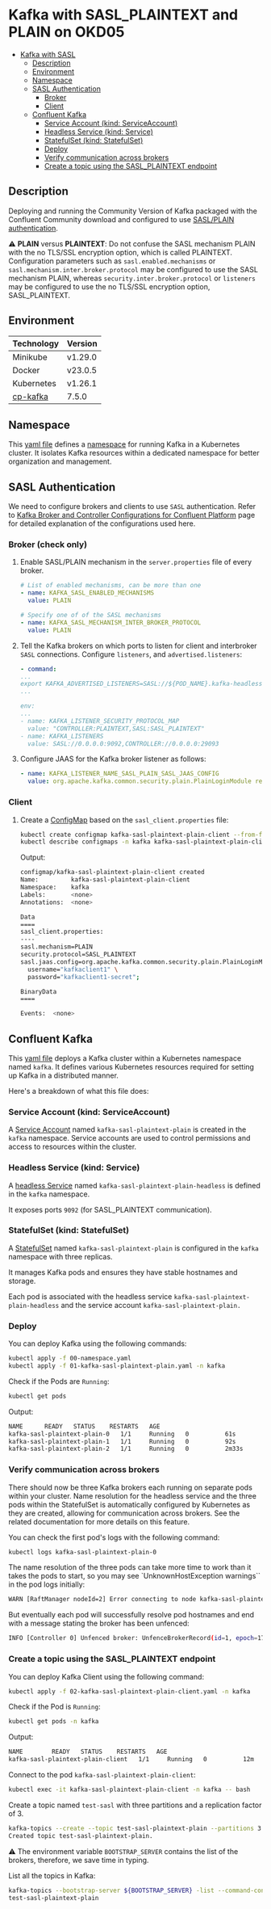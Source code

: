 # Kafka with SASL_PLAINTEXT and PLAIN on OKD05

- [Kafka with SASL](#kafka-with-sasl)
  - [Description](#description)
  - [Environment](#environment)
  - [Namespace](#namespace)
  - [SASL Authentication](#sasl-authentication)
    - [Broker](#broker)
    - [Client](#client)
  - [Confluent Kafka](#confluent-kafka)
    - [Service Account (kind: ServiceAccount)](#service-account-kind-serviceaccount)
    - [Headless Service (kind: Service)](#headless-service-kind-service)
    - [StatefulSet (kind: StatefulSet)](#statefulset-kind-statefulset)
    - [Deploy](#deploy)
    - [Verify communication across brokers](#verify-communication-across-brokers)
    - [Create a topic using the SASL\_PLAINTEXT endpoint](#create-a-topic-using-the-sasl_plaintext-endpoint)

## Description

Deploying and running the Community Version of Kafka packaged with the Confluent Community download and configured to use [SASL/PLAIN authentication](https://docs.confluent.io/platform/current/kafka/authentication_sasl/authentication_sasl_plain.html).

:warning: **PLAIN** versus **PLAINTEXT**: Do not confuse the SASL mechanism PLAIN with the no TLS/SSL encryption option, which is called PLAINTEXT. Configuration parameters such as `sasl.enabled.mechanisms` or `sasl.mechanism.inter.broker.protocol` may be configured to use the SASL mechanism PLAIN, whereas `security.inter.broker.protocol` or `listeners` may be configured to use the no TLS/SSL encryption option, SASL_PLAINTEXT.

## Environment

| Technology | Version |
| --- | --- |
| Minikube | v1.29.0 |
| Docker | v23.0.5 |
| Kubernetes | v1.26.1 |
| [cp-kafka](https://hub.docker.com/r/confluentinc/cp-kafka) | 7.5.0 |

## Namespace

This [yaml file](./00-namespace.yaml) defines a [namespace](https://kubernetes.io/docs/concepts/overview/working-with-objects/namespaces/) for running Kafka in a Kubernetes cluster.
It isolates Kafka resources within a dedicated namespace for better organization and management.

## SASL Authentication

We need to configure brokers and clients to use `SASL` authentication. Refer to [Kafka Broker and Controller Configurations for Confluent Platform](https://docs.confluent.io/platform/current/installation/configuration/broker-configs.html) page for detailed explanation of the configurations used here.

### Broker (check only)

1. Enable SASL/PLAIN mechanism in the `server.properties` file of every broker.

    ```yaml
    # List of enabled mechanisms, can be more than one
    - name: KAFKA_SASL_ENABLED_MECHANISMS
      value: PLAIN
    
    # Specify one of of the SASL mechanisms
    - name: KAFKA_SASL_MECHANISM_INTER_BROKER_PROTOCOL
      value: PLAIN
    ```

2. Tell the Kafka brokers on which ports to listen for client and interbroker `SASL` connections. Configure `listeners`, and `advertised.listeners`:

    ```yaml
    - command:
    ...
    export KAFKA_ADVERTISED_LISTENERS=SASL://${POD_NAME}.kafka-headless.kafka.svc.cluster.local:9092
    ...
    
    env:
    ...
    - name: KAFKA_LISTENER_SECURITY_PROTOCOL_MAP
      value: "CONTROLLER:PLAINTEXT,SASL:SASL_PLAINTEXT"
    - name: KAFKA_LISTENERS
      value: SASL://0.0.0.0:9092,CONTROLLER://0.0.0.0:29093
    ```

3. Configure JAAS for the Kafka broker listener as follows:

    ```yaml
    - name: KAFKA_LISTENER_NAME_SASL_PLAIN_SASL_JAAS_CONFIG
      value: org.apache.kafka.common.security.plain.PlainLoginModule required username="admin" password="admin-secret" user_admin="admin-secret" user_kafkaclient1="kafkaclient1-secret"; 
    ```

### Client

1. Create a [ConfigMap](https://kubernetes.io/docs/concepts/configuration/configmap/) based on the `sasl_client.properties` file:

    ```bash
    kubectl create configmap kafka-sasl-plaintext-plain-client --from-file sasl_client.properties -n kafka
    kubectl describe configmaps -n kafka kafka-sasl-plaintext-plain-client 
    ```

    Output:

    ```bash
    configmap/kafka-sasl-plaintext-plain-client created
    Name:         kafka-sasl-plaintext-plain-client
    Namespace:    kafka
    Labels:       <none>
    Annotations:  <none>

    Data
    ====
    sasl_client.properties:
    ----
    sasl.mechanism=PLAIN
    security.protocol=SASL_PLAINTEXT
    sasl.jaas.config=org.apache.kafka.common.security.plain.PlainLoginModule required \
      username="kafkaclient1" \
      password="kafkaclient1-secret";

    BinaryData
    ====

    Events:  <none>
    ```



## Confluent Kafka

This [yaml file](01-kafka-local.yaml) deploys a Kafka cluster within a Kubernetes namespace named `kafka`. It defines various Kubernetes resources required for setting up Kafka in a distributed manner.

Here's a breakdown of what this file does:

### Service Account (kind: ServiceAccount)

A [Service Account](https://kubernetes.io/docs/concepts/security/service-accounts/) named `kafka-sasl-plaintext-plain` is created in the `kafka` namespace. Service accounts are used to control permissions and access to resources within the cluster.

### Headless Service (kind: Service)

A [headless Service](https://kubernetes.io/docs/concepts/services-networking/service/#headless-services) named `kafka-sasl-plaintext-plain-headless` is defined in the `kafka` namespace.

It exposes ports `9092` (for SASL_PLAINTEXT communication).

### StatefulSet (kind: StatefulSet)

A [StatefulSet](https://kubernetes.io/docs/concepts/workloads/controllers/statefulset/) named `kafka-sasl-plaintext-plain` is configured in the `kafka` namespace with three replicas.

It manages Kafka pods and ensures they have stable hostnames and storage.

Each pod is associated with the headless service `kafka-sasl-plaintext-plain-headless` and the service account `kafka-sasl-plaintext-plain.`

### Deploy

You can deploy Kafka using the following commands:

```bash
kubectl apply -f 00-namespace.yaml
kubectl apply -f 01-kafka-sasl-plaintext-plain.yaml -n kafka
```

Check if the Pods are `Running`:

```bash
kubectl get pods
```

Output:

```bash
NAME      READY   STATUS    RESTARTS   AGE
kafka-sasl-plaintext-plain-0   1/1     Running   0          61s
kafka-sasl-plaintext-plain-1   1/1     Running   0          92s
kafka-sasl-plaintext-plain-2   1/1     Running   0          2m33s
```

### Verify communication across brokers

There should now be three Kafka brokers each running on separate pods within your cluster. Name resolution for the headless service and the three pods within the StatefulSet is automatically configured by Kubernetes as they are created, allowing for communication across brokers. See the related documentation for more details on this feature.

You can check the first pod's logs with the following command:

```bash
kubectl logs kafka-sasl-plaintext-plain-0
```

The name resolution of the three pods can take more time to work than it takes the pods to start, so you may see `UnknownHostException warnings`` in the pod logs initially:

```bash
WARN [RaftManager nodeId=2] Error connecting to node kafka-sasl-plaintext-plain-1.kafka-sasl-plaintext-plain-headless.kafka.svc.cluster.local:29093 (id: 1 rack: null) (org.apache.kafka.clients.NetworkClient) java.net.UnknownHostException: kafka-sasl-plaintext-plain-1.kafka-sasl-plaintext-plain-headless.kafka.svc.cluster.local         ...
```

But eventually each pod will successfully resolve pod hostnames and end with a message stating the broker has been unfenced:

```bash
INFO [Controller 0] Unfenced broker: UnfenceBrokerRecord(id=1, epoch=176) (org.apache.kafka.controller.ClusterControlManager)
```

### Create a topic using the SASL_PLAINTEXT endpoint

You can deploy Kafka Client using the following command:

```bash
kubectl apply -f 02-kafka-sasl-plaintext-plain-client.yaml -n kafka
```

Check if the Pod is `Running`:

```bash
kubectl get pods -n kafka 
```

Output:

```bash
NAME        READY   STATUS    RESTARTS   AGE
kafka-sasl-plaintext-plain-client   1/1     Running   0          12m
```

Connect to the pod `kafka-sasl-plaintext-plain-client`:

```bash
kubectl exec -it kafka-sasl-plaintext-plain-client -n kafka -- bash
```

Create a topic named `test-sasl` with three partitions and a replication factor of 3.

```bash
kafka-topics --create --topic test-sasl-plaintext-plain --partitions 3 --replication-factor 3 --bootstrap-server ${BOOTSTRAP_SERVER} --command-config /etc/kafka/secrets/sasl_client.properties 
Created topic test-sasl-plaintext-plain.
```

:warning: The environment variable `BOOTSTRAP_SERVER` contains the list of the brokers, therefore, we save time in typing.

List all the topics in Kafka:

```bash
kafka-topics --bootstrap-server ${BOOTSTRAP_SERVER} -list --command-config /etc/kafka/secrets/sasl_client.properties 
test-sasl-plaintext-plain
```

